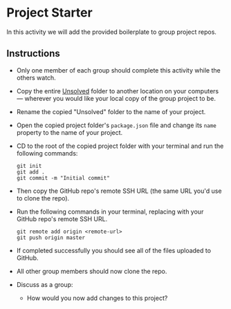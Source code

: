 # Project Starter

In this activity we will add the provided boilerplate to group project repos.

## Instructions

- Only one member of each group should complete this activity while the others watch.

- Copy the entire [Unsolved](Unsolved) folder to another location on your computers &mdash; wherever you would like your local copy of the group project to be.

- Rename the copied "Unsolved" folder to the name of your project.

- Open the copied project folder's `package.json` file and change its `name` property to the name of your project.

- CD to the root of the copied project folder with your terminal and run the following commands:

  ```
  git init
  git add .
  git commit -m "Initial commit"
  ```

- Then copy the GitHub repo's remote SSH URL (the same URL you'd use to clone the repo).

- Run the following commands in your terminal, replacing <remote-url> with your GitHub repo's remote SSH URL.

  ```
  git remote add origin <remote-url>
  git push origin master
  ```

- If completed successfully you should see all of the files uploaded to GitHub.

- All other group members should now clone the repo.

- Discuss as a group:

  - How would you now add changes to this project?

